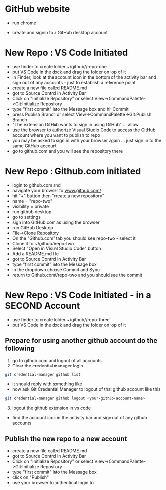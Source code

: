 # GitHub website

- run chrome

- create and signin to a GitHub desktop account

# New Repo : VS Code Initiated

- use finder to create folder ~/github/<your-github-account-name>/repo-one
- put VS Code in the dock and drag the folder on top of it
- in Finder, look at the account icon in the bottom of the activity bar and sign out of any accounts - just to establish a reference point
- create a new file called README.md
- got to Source Control in Activity Bar
- Click on "Initialize Repository" or select View->CommandPalette->Git:Initialize Repository
- type "first commit" into the Message box and hit Commit
- press Publish Branch or select View->CommandPalette->Git:Publish Branch
- "The extension GitHub wants to sign in using GitHub" ... allow
- use the browser to authorize Visual Studio Code to access the GitHub account where you want to publish to repo
- you may be asked to sign in with your browser again ... just sign in to the same GitHub account
- go to github.com and you will see the repository there

# New Repo : Github.com initiated

- login to github.com and
- navigate your browser to www.github.com/<your-github-account-name>
- hit "+" button then "create a new repository"
- name = "repo-two"
- visibility = private
- run github desktop
- go to settings
- sign into GitHub.com as <your-github-account-name> using the browser
- run GitHub Desktop
- File->Clone Repository
- On the "Github.com" tab you should see repo-two - select it
- Clone it to ~/github/<your-github-account-name>/repo-two
- Select "Open in Visual Studio Code" button
- Add a README.md file
- got to Source Control in Activity Bar
- type "first commit" into the Message box
- in the dropdown choose Commit and Sync
- return to Github.com/<your-github-account-name>/repo-two and you should see the commit

# New Repo : VS Code Initiated - in a SECOND Account

- use finder to create folder ~/github/<A-DIFFERENT-account-name>/repo-three
- put VS Code in the dock and drag the folder on top of it

## Prepare for using another github account do the following

1. go to github.com and logout of all accounts
2. Clear the credential manager login

```bash
git credential-manager github list
```

- it should reply with something like <your-github-account-name>
- now ask Git Credential Manager to logout of that github account like this

```bash
git credential-manager github logout <your-github-account-name>
```

3. logout the github extension in vs code

- find the account icon in the activity bar and sign out of any github accounts <your-github-account-name>

## Publish the new repo to a new account

- create a new file called README.md
- got to Source Control in Activity Bar
- Click on "Initialize Repository" or select View->CommandPalette->Git:Initialize Repository
- type "first commit" into the Message box
- click on "Publish"
- use your browser to authentical login to <A-DIFFERENT-account-name>
